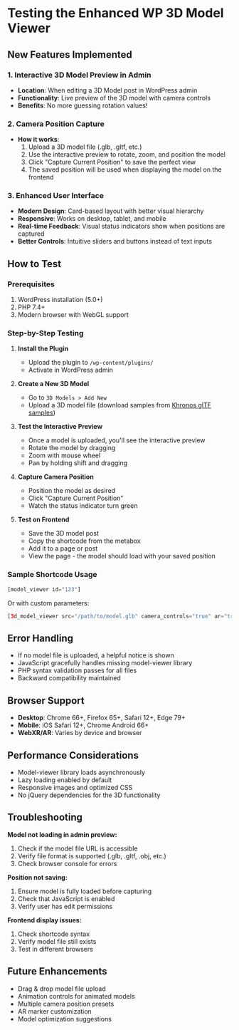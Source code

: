 # Testing the Enhanced WP 3D Model Viewer

## New Features Implemented

### 1. Interactive 3D Model Preview in Admin
- **Location**: When editing a 3D Model post in WordPress admin
- **Functionality**: Live preview of the 3D model with camera controls
- **Benefits**: No more guessing rotation values!

### 2. Camera Position Capture
- **How it works**: 
  1. Upload a 3D model file (.glb, .gltf, etc.)
  2. Use the interactive preview to rotate, zoom, and position the model
  3. Click "Capture Current Position" to save the perfect view
  4. The saved position will be used when displaying the model on the frontend

### 3. Enhanced User Interface
- **Modern Design**: Card-based layout with better visual hierarchy
- **Responsive**: Works on desktop, tablet, and mobile
- **Real-time Feedback**: Visual status indicators show when positions are captured
- **Better Controls**: Intuitive sliders and buttons instead of text inputs

## How to Test

### Prerequisites
1. WordPress installation (5.0+)
2. PHP 7.4+
3. Modern browser with WebGL support

### Step-by-Step Testing

1. **Install the Plugin**
   - Upload the plugin to `/wp-content/plugins/`
   - Activate in WordPress admin

2. **Create a New 3D Model**
   - Go to `3D Models > Add New`
   - Upload a 3D model file (download samples from [Khronos glTF samples](https://github.com/KhronosGroup/glTF-Sample-Models))

3. **Test the Interactive Preview**
   - Once a model is uploaded, you'll see the interactive preview
   - Rotate the model by dragging
   - Zoom with mouse wheel
   - Pan by holding shift and dragging

4. **Capture Camera Position**
   - Position the model as desired
   - Click "Capture Current Position"
   - Watch the status indicator turn green

5. **Test on Frontend**
   - Save the 3D model post
   - Copy the shortcode from the metabox
   - Add it to a page or post
   - View the page - the model should load with your saved position

### Sample Shortcode Usage

```php
[model_viewer id="123"]
```

Or with custom parameters:
```php
[3d_model_viewer src="/path/to/model.glb" camera_controls="true" ar="true"]
```

## Error Handling

- If no model file is uploaded, a helpful notice is shown
- JavaScript gracefully handles missing model-viewer library
- PHP syntax validation passes for all files
- Backward compatibility maintained

## Browser Support

- **Desktop**: Chrome 66+, Firefox 65+, Safari 12+, Edge 79+
- **Mobile**: iOS Safari 12+, Chrome Android 66+
- **WebXR/AR**: Varies by device and browser

## Performance Considerations

- Model-viewer library loads asynchronously
- Lazy loading enabled by default
- Responsive images and optimized CSS
- No jQuery dependencies for the 3D functionality

## Troubleshooting

**Model not loading in admin preview:**
1. Check if the model file URL is accessible
2. Verify file format is supported (.glb, .gltf, .obj, etc.)
3. Check browser console for errors

**Position not saving:**
1. Ensure model is fully loaded before capturing
2. Check that JavaScript is enabled
3. Verify user has edit permissions

**Frontend display issues:**
1. Check shortcode syntax
2. Verify model file still exists
3. Test in different browsers

## Future Enhancements

- Drag & drop model file upload
- Animation controls for animated models
- Multiple camera position presets
- AR marker customization
- Model optimization suggestions